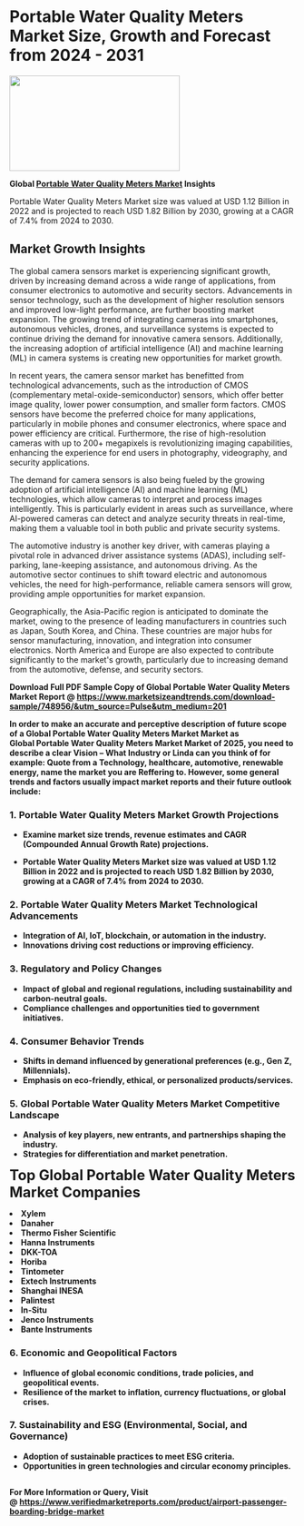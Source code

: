 <H1>Portable Water Quality Meters Market Size, Growth and Forecast from 2024 - 2031</H1><img class="aligncenter size-medium wp-image-584254" src="https://thirdeyenews.in/wp-content/uploads/2024/09/Global-Market-Research-300x168.jpeg" alt="" width="300" height="168" /><p><strong>Global&nbsp;<a href="https://www.marketsizeandtrends.com/download-sample/748956/&amp;utm_source=Pulse&amp;utm_medium=201">Portable Water Quality Meters Market</a> Insights</strong></p><p>Portable Water Quality Meters Market size was valued at USD 1.12 Billion in 2022 and is projected to reach USD 1.82 Billion by 2030, growing at a CAGR of 7.4% from 2024 to 2030.</p><p><h2>Market Growth Insights</h2> <p>The global camera sensors market is experiencing significant growth, driven by increasing demand across a wide range of applications, from consumer electronics to automotive and security sectors. Advancements in sensor technology, such as the development of higher resolution sensors and improved low-light performance, are further boosting market expansion. The growing trend of integrating cameras into smartphones, autonomous vehicles, drones, and surveillance systems is expected to continue driving the demand for innovative camera sensors. Additionally, the increasing adoption of artificial intelligence (AI) and machine learning (ML) in camera systems is creating new opportunities for market growth.</p> <p><strong></strong></p> <p>In recent years, the camera sensor market has benefitted from technological advancements, such as the introduction of CMOS (complementary metal-oxide-semiconductor) sensors, which offer better image quality, lower power consumption, and smaller form factors. CMOS sensors have become the preferred choice for many applications, particularly in mobile phones and consumer electronics, where space and power efficiency are critical. Furthermore, the rise of high-resolution cameras with up to 200+ megapixels is revolutionizing imaging capabilities, enhancing the experience for end users in photography, videography, and security applications.</p> <p>The demand for camera sensors is also being fueled by the growing adoption of artificial intelligence (AI) and machine learning (ML) technologies, which allow cameras to interpret and process images intelligently. This is particularly evident in areas such as surveillance, where AI-powered cameras can detect and analyze security threats in real-time, making them a valuable tool in both public and private security systems.</p> <p>The automotive industry is another key driver, with cameras playing a pivotal role in advanced driver assistance systems (ADAS), including self-parking, lane-keeping assistance, and autonomous driving. As the automotive sector continues to shift toward electric and autonomous vehicles, the need for high-performance, reliable camera sensors will grow, providing ample opportunities for market expansion.</p> <p>Geographically, the Asia-Pacific region is anticipated to dominate the market, owing to the presence of leading manufacturers in countries such as Japan, South Korea, and China. These countries are major hubs for sensor manufacturing, innovation, and integration into consumer electronics. North America and Europe are also expected to contribute significantly to the market's growth, particularly due to increasing demand from the automotive, defense, and security sectors.</p> <p><strong></p><p><span class=""><strong>Download Full PDF Sample Copy of Global Portable Water Quality Meters Market Report</strong> @ <a href="https://www.marketsizeandtrends.com/download-sample/748956/&amp;utm_source=Pulse&amp;utm_medium=201" target="_blank">https://www.marketsizeandtrends.com/download-sample/748956/&amp;utm_source=Pulse&amp;utm_medium=201</a></span></p><p>In order to make an accurate and perceptive description of future scope of a Global&nbsp;Portable Water Quality Meters Market Market as Global&nbsp;Portable Water Quality Meters Market Market of 2025, you need to describe a clear Vision &ndash; What Industry or Linda can you think of for example: Quote from a Technology, healthcare, automotive, renewable energy, name the market you are Reffering to. However, some general trends and factors usually impact market reports and their future outlook include:</p><h3>1.&nbsp;<strong>Portable Water Quality Meters Market Growth Projections</strong></h3><ul><li>Examine market size trends, revenue estimates and CAGR (Compounded Annual Growth Rate) projections.</li><li><p>Portable Water Quality Meters Market size was valued at USD 1.12 Billion in 2022 and is projected to reach USD 1.82 Billion by 2030, growing at a CAGR of 7.4% from 2024 to 2030.</p></li></ul><h3>2.&nbsp;<strong>Portable Water Quality Meters Market Technological Advancements</strong></h3><ul><li>Integration of AI, IoT, blockchain, or automation in the industry.</li><li>Innovations driving cost reductions or improving efficiency.</li></ul><h3>3.&nbsp;<strong>Regulatory and Policy Changes</strong></h3><ul><li>Impact of global and regional regulations, including sustainability and carbon-neutral goals.</li><li>Compliance challenges and opportunities tied to government initiatives.</li></ul><h3>4.&nbsp;<strong>Consumer Behavior Trends</strong></h3><ul><li>Shifts in demand influenced by generational preferences (e.g., Gen Z, Millennials).</li><li>Emphasis on eco-friendly, ethical, or personalized products/services.</li></ul><h3>5.&nbsp;<strong>Global Portable Water Quality Meters Market Competitive Landscape</strong></h3><ul><li>Analysis of key players, new entrants, and partnerships shaping the industry.</li><li>Strategies for differentiation and market penetration.</li></ul><p data-pm-slice="1 1 []"><span style="color: inherit; font-family: inherit; font-size: 25px;">Top Global Portable Water Quality Meters Market Companies</span></p><div class="" data-test-id=""><p><li>Xylem</li><li> Danaher</li><li> Thermo Fisher Scientific</li><li> Hanna Instruments</li><li> DKK-TOA</li><li> Horiba</li><li> Tintometer</li><li> Extech Instruments</li><li> Shanghai INESA</li><li> Palintest</li><li> In-Situ</li><li> Jenco Instruments</li><li> Bante Instruments</li></p></div><h3>6.&nbsp;<strong>Economic and Geopolitical Factors</strong></h3><ul><li>Influence of global economic conditions, trade policies, and geopolitical events.</li><li>Resilience of the market to inflation, currency fluctuations, or global crises.</li></ul><h3>7.&nbsp;<strong>Sustainability and ESG (Environmental, Social, and Governance)</strong></h3><ul><li>Adoption of sustainable practices to meet ESG criteria.</li><li>Opportunities in green technologies and circular economy principles.</li></ul><h2><strong style="font-size: 14px;">For More Information or Query, Visit @&nbsp;</strong><a style="background-color: #ffffff; font-size: 14px;" href="https://www.marketsizeandtrends.com/report/portable-water-quality-meters-market/" target="_blank">https://www.verifiedmarketreports.com/product/airport-passenger-boarding-bridge-market</a></h2>

